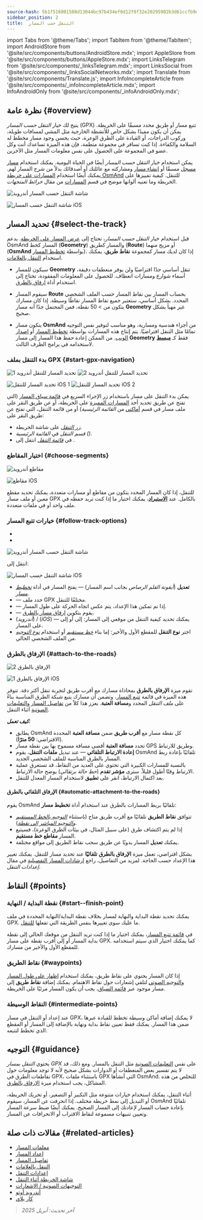 ```yaml
---
source-hash: 5b1f516001588d13044bc97b434ef0d12f0f32e20295902b3d61ccfb9d49d0f5
sidebar_position: 2
title:  التنقل حسب المسار
---
```

import Tabs from '@theme/Tabs';
import TabItem from '@theme/TabItem';
import AndroidStore from '@site/src/components/buttons/AndroidStore.mdx';
import AppleStore from '@site/src/components/buttons/AppleStore.mdx';
import LinksTelegram from '@site/src/components/_linksTelegram.mdx';
import LinksSocial from '@site/src/components/_linksSocialNetworks.mdx';
import Translate from '@site/src/components/Translate.js';
import InfoIncompleteArticle from '@site/src/components/_infoIncompleteArticle.mdx';
import InfoAndroidOnly from '@site/src/components/_infoAndroidOnly.mdx';



## نظرة عامة {#overview}

يتيح لك خيار *التنقل حسب المسار* (GPX) تتبع مسار أو طريق محدد مسبقًا على الخريطة. يمكن أن يكون مفيدًا بشكل خاص للأنشطة الخارجية مثل المشي لمسافات طويلة، وركوب الدراجات، أو القيادة على الطرق الوعرة، حيث يحسن وجود مسار مخطط له السلامة والكفاءة. إذا كنت تسافر في مجموعة منظمة، فإن هذه الميزة تساعدك أنت وكل عضو في المجموعة على الحصول على نفس معلومات المسار مثل الآخرين.

يمكن استخدام خيار *التنقل حسب المسار* أيضًا في الحياة اليومية. يمكنك استخدام [مسار مسجل](../../plugins/trip-recording.md) مسبقًا أو [إنشاء مسار](../../personal/tracks/manage-tracks.md#create-a-track) ومشاركته مع عائلتك أو أصدقائك بدلاً من شرح المسار لهم. يمكنك أيضًا استخدام [المسارات على خريطة OsmAnd](../../../../blog/routes/) للتنقل. كيفية تمييزها على الخريطة وما تعنيه ألوانها موضح في قسم [المسارات](../../map/vector-maps.md#routes) من مقال *خرائط المتجهات*.

<Tabs groupId="operating-systems" queryString="current-os">

<TabItem value="android" label="أندرويد">

![شاشة التنقل حسب المسار أندرويد](@site/static/img/navigation/gpx/navigation_gpx_android.png)

</TabItem>

<TabItem value="ios" label="iOS">

![شاشة التنقل حسب المسار iOS](@site/static/img/navigation/gpx/navigation_gpx_ios.png)

</TabItem>

</Tabs>


## تحديد المسار {#select-the-track}

قبل استخدام خيار *التنقل حسب المسار*، تحتاج إلى [عرض المسار على الخريطة](../../map/tracks/index.md#display-tracks-on-the-map). يدعم OsmAnd المسار كخط (**Geometry**) والمسار كطريق (**Route**) أو مزيج منهما (**OsmAnd** بواسطة [تخطيط المسار](../../plan-route/create-route.md)). إذا كان لديك مسار كمجموعة **نقاط طريق**، يمكنك استخدام [التنقل بالعلامات](./markers-navigation.md).


- سيكون للمسار **Geometry** تنقل أساسي جدًا افتراضيًا ولن يوفر منعطفات دقيقة، أسماء شوارع ومسارات انعطاف. للحصول على المعلومات المفقودة، تحتاج إلى استخدام أداة [إرفاق بالطرق](#attach-to-the-roads).

- سيقوم المسار **Route** بحساب المسار بين نقاط المسار حسب الملف الشخصي المحدد. بشكل أساسي، ستعتبر جميع نقاط المسار نقاطًا وسيطة. إذا كان مسارك يتكون من > 50 نقطة، فمن المحتمل جدًا أنه مسار **Geometry** غير مهيأ بشكل صحيح.

- يتكون مسار **OsmAnd** من أجزاء هندسية ومسارية، وهو مناسب لتوفير نفس التوجيه تمامًا مثل التنقل افتراضيًا. يتم إنتاج هذه المسارات بواسطة [تخطيط المسار](../../plan-route/create-route.md) أو [إصدار الويب](../../web/index.md). من الممكن إعادة حفظ هذا المسار إلى مسار **Geometry** فقط كـ [**مبسط**](../../plan-route/create-route.md#save-route) لاستخدامه في برامج الطرف الثالث.


### بدء التنقل بملف GPX {#start-gpx-navigation}

<Tabs groupId="operating-systems" queryString="current-os">

<TabItem value="android" label="أندرويد">

![تحديد المسار للتنقل أندرويد 1](@site/static/img/navigation/gpx/follow_track_andr_1.png) ![تحديد المسار للتنقل أندرويد 2](@site/static/img/navigation/gpx/follow_track_andr_2.png)

</TabItem>

<TabItem value="ios" label="iOS">

![تحديد المسار للتنقل iOS 1](@site/static/img/navigation/gpx/follow_track_ios_1.png) ![تحديد المسار للتنقل iOS 2](@site/static/img/navigation/gpx/follow_track_ios_2.png)

</TabItem>

</Tabs>

يمكن بدء التنقل على مسار باستخدام زر الإجراء السريع في [قائمة سياق المسار](../../map/tracks/track-context-menu.md#add-waypoint-to-a-track) (التي تفتح عن طريق تحديد أحد [المسارات المميزة](./route-navigation.md#history-of-previous-routes) على الخريطة، أو عن طريق النقر على ملف مسار في قسم [أماكني](../../personal/myplaces.md) من *القائمة الرئيسية*) أو من قائمة التنقل، التي تفتح عن طريق النقر على:

- [*زر التنقل*](../../widgets/map-buttons.md#directions) على شاشة الخريطة.
- *قسم التنقل* في *القائمة الرئيسية* *(<Translate android="true" ids="shared_string_menu,shared_string_navigation"/>)*.
- في [*قائمة التنقل*](./route-navigation.md#navigation-menu) انتقل إلى *<Translate android="true" ids="shared_string_settings,follow_track"/>*.

### اختيار المقاطع {#choose-segments}

<Tabs groupId="operating-systems" queryString="current-os">

<TabItem value="android" label="أندرويد">

![مقاطع أندرويد](@site/static/img/navigation/gpx/segments_andr.png)

</TabItem>

<TabItem value="ios" label="iOS">

![مقاطع iOS](@site/static/img/navigation/gpx/segments_ios.png)

</TabItem>

</Tabs>

للتنقل، إذا كان المسار المحدد يتكون من مقاطع أو مسارات متعددة، يمكنك تحديد مقطع معين أو ملف مسار GPX بالكامل. عند **[الاستيراد](../../personal/tracks/manage-tracks.md#import)**، يمكنك اختيار ما إذا كنت تريد حفظه في ملف واحد أو في ملفات متعددة.


### خيارات تتبع المسار {#follow-track-options}

<Tabs groupId="operating-systems" queryString="current-os">

<TabItem value="android" label="أندرويد">

- *<Translate android="true" ids="shared_string_navigation,shared_string_settings,follow_track"/>*
- *<Translate android="true" ids="help_article_map_track_context_menu_name,shared_string_options,follow_track"/>*

![شاشة التنقل حسب المسار أندرويد](@site/static/img/navigation/gpx/follow_the_track_5-1_andr.png)

</TabItem>

<TabItem value="ios" label="iOS">

انتقل إلى: *<Translate ios="true" ids="shared_string_navigation,shared_string_settings,follow_track"/>*


![شاشة التنقل حسب المسار iOS](@site/static/img/navigation/gpx/follow_the_track_4-1_ios.png)

</TabItem>

</Tabs>

- **تعديل** (*أيقونة القلم الرصاص* بجانب اسم المسار) — يفتح المسار في أداة [*تخطيط مسار*](../../plan-route/create-route.md).
- **<Translate android="true" ids="select_another_track"/>** — حدد ملف GPX مختلفًا للتنقل.
- **<Translate android="true" ids="gpx_option_reverse_route"/>** — إذا تم تمكين هذا الإعداد، يتم عكس اتجاه الحركة على طول المسار.
- **<Translate android="true" ids="attach_to_the_roads"/>** — يقوم بتكوين [إرفاق مسار بالطرق](#attach-to-the-roads).
- **<Translate android="true" ids="pass_whole_track_descr"/>** (*أندرويد*) / **<Translate ios="true" ids="point_to_navigate"/>** (*iOS*) — يمكنك تحديد كيفية التنقل من موقعي إلى المسار:
إلى *<Translate android="true" ids="start_of_the_track"/>* أو إلى *<Translate android="true" ids="nearest_point"/>* على المسار.
- اختر **نوع التنقل** للمقطع الأول والأخير: إما بناء [*خط مستقيم*](../routing/straight-line-routing.md) أو استخدام [*نوع التوجيه*](../routing/osmand-routing.md#routing-types) من الملف الشخصي الحالي.


### الإرفاق بالطرق {#attach-to-the-roads}

<Tabs groupId="operating-systems" queryString="current-os">

<TabItem value="android" label="أندرويد">

![الإرفاق بالطرق 2](@site/static/img/navigation/gpx/attach_roads_gpx_andr_2.png)

</TabItem>

<TabItem value="ios" label="iOS">

![الإرفاق بالطرق 1 iOS](@site/static/img/navigation/gpx/attach_to_the_roads_ios.png)

</TabItem>

</Tabs>

تقوم ميزة **الإرفاق بالطرق** بمحاذاة مسارك مع أقرب طريق لتجربة تنقل أكثر دقة. تتوفر هذه الميزة في قائمة [تتبع المسار](#follow-track-options)، وتضمن أن مسارك يتبع شبكة الطرق المناسبة بناءً على *ملف التنقل* المحدد و**مسافة العتبة**. يعزز هذا كلاً من [تفاصيل المسار](../setup/route-details.md) و[التعليمات الصوتية](#guidance) أثناء التنقل.

***كيف تعمل:***

- يطابق OsmAnd كل نقطة مسار مع **أقرب طريق** ضمن **مسافة العتبة** المحددة (الافتراضي: **50 مترًا**).
- تحدد **مسافة العتبة** أقصى مسافة مسموح بها بين نقطة مسار GPS وطريق للارتباط.
- **إعادة الارتباط التلقائي** — عند تبديل **ملفات التنقل**، يقوم OsmAnd تلقائيًا بإعادة ربط المسار بالطرق المناسبة للملف الشخصي الجديد.
- بالنسبة للمسارات الكبيرة التي تحتوي على العديد من النقاط، قد تستغرق عملية الارتباط وقتًا أطول قليلاً. سترى **مؤشر تقدم** (*خط حالة برتقالي*) يوضح حالة الارتباط.
- بعد اكتمال الارتباط، انقر على **تطبيق** لاستخدام المسار المعدل للتنقل.

#### الإرفاق التلقائي بالطرق {#automatic-attachment-to-the-roads}

يقوم OsmAnd تلقائيًا بربط المسارات بالطرق عند استخدام أداة **تخطيط مسار**:

- تتوافق **نقاط الطريق** تلقائيًا مع أقرب طريق متاح (*باستثناء [التوجيه بالخط المستقيم](../../navigation/routing/straight-line-routing.md) و[التوجيه المباشر إلى نقطة](../../navigation/routing/direct-to-point-routing.md)*).
- إذا لم يتم اكتشاف طرق (على سبيل المثال، في بيئات الطرق الوعرة)، فسيتبع المسار **مقاطع خط مستقيم**.
- يمكنك **تعديل** المسار يدويًا عن طريق سحب نقاط الطريق إلى مواقع مختلفة.

بشكل افتراضي، تعمل ميزة **الإرفاق بالطرق** **تلقائيًا** عند تحديد مسار للتنقل. يمكنك تغيير هذا الإعداد حسب الحاجة. لمزيد من التفاصيل، راجع [إرشادات المسار التفصيلية](../guidance/navigation-settings.md#detailed-track-guidance) في مقال *إعدادات التنقل*.


## النقاط {#points}

### نقطة البداية / النهاية {#start--finish-point}

يمكنك تحديد نقطة البداية والنهاية لمسار بخلاف نقطة البداية/النهاية المحددة في ملف GPX. ما عليك سوى تغييرها بنفس الطريقة التي تفعلها [للتنقل](../setup/route-navigation.md#select-starting-point).

في [قائمة تتبع المسار](#follow-track-options)، يمكنك اختيار ما إذا كنت تريد التنقل من موقعك الحالي إلى نقطة بداية المسار أو إلى أقرب نقطة على مسار GPX. كما يمكنك اختيار [<Translate android="true" ids="nav_type_hint"/>](../routing/osmand-routing.md#routing-types) الذي سيتم استخدامه للمقطع الأول والأخير من مسارك.

### نقاط الطريق {#waypoints}

إذا كان المسار يحتوي على نقاط طريق، يمكنك استخدام [إظهار على طول المسار](../guidance/map-during-navigation.md#show-points-along-the-route) و[التوجيه الصوتي](../guidance/voice-navigation.md#voice-settings) لتلقي إشعارات حول نقاط الاهتمام. يمكنك إضافة **نقاط طريق** إلى مسار موجود عبر [قائمة السياق](../../map/map-context-menu.md#-add--edit-track-waypoint--add--edit-track-waypoint)، يجب أن يكون المسار مرئيًا على الخريطة.

### النقاط الوسيطة {#intermediate-points}

عند إعداد أو التنقل في مسار GPX، لا يمكنك إضافة أماكن وسيطة تخطط للقيادة عبرها ضمن هذا المسار. يمكنك فقط تعيين نقاط بداية ونهاية بالإضافة إلى المسار أو المقطع الذي تخطط لتتبعه.

## التوجيه {#guidance}

يحتوي *التنقل بمسار GPX* على نفس [التعليمات الصوتية](../guidance/voice-navigation.md) مثل التنقل بالمسار. ومع ذلك، قد لا يتم تفسير بعض المنعطفات أو الدوارات بشكل صحيح لأنه لا توجد معلومات حول تقاطعات الطرق في GPX، باستثناء ملفات GPX التي أنشأها OsmAnd. للتخلص من هذه المشاكل، يجب استخدام ميزة [الإرفاق بالطرق](#attach-to-the-roads).

أثناء التنقل، يمكنك استخدام خيارات متنوعة مثل التكبير أو التصغير، أو تحريك الخريطة، أو التبديل إلى نمط خريطة مختلف. إذا انحرفت عن المسار، سيقوم OsmAnd تلقائيًا بإعادة حساب المسار لإعادتك إلى المسار الصحيح. يمكنك أيضًا ضبط سرعة المسار وتعيين تنبيهات مسموعة لنقاط الاقتراب أو الانحرافات عن المسار.


## مقالات ذات صلة {#related-articles}

- [معلمات المسار](../routing/osmand-routing.md#routing-types)
- [إعداد المسار](./route-navigation.md)
- [تفاصيل المسار](./route-details.md)
- [التنقل بالعلامات](./markers-navigation.md)
- [إعدادات التنقل](../guidance/navigation-settings.md)
- [شاشة الخريطة أثناء التنقل](../guidance/map-during-navigation.md)
- [التوجيهات الصوتية / الإشعارات](../guidance/voice-navigation.md)
- [أندرويد أوتو](../auto-car.md)
- [كار بلاي](../car-play.md)

> *آخر تحديث: أبريل 2025*